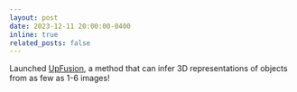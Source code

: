 ```yaml
---
layout: post
date: 2023-12-11 20:00:00-0400
inline: true
related_posts: false
---
```


Launched [UpFusion](https://upfusion3d.github.io/), a method that can infer 3D representations of objects from as few as 1-6 images!
